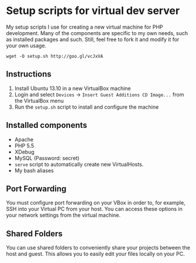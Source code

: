 # Setup scripts for virtual dev server

My setup scripts I use for creating a new virtual machine for PHP development. Many of the components are specific to my own needs, such as installed packages and such. Still, feel free to fork it and modify it for your own usage.

`wget -O setup.sh http://goo.gl/vcJxVA`

## Instructions

1. Install Ubuntu 13.10 in a new VirtualBox machine
2. Login and select `Devices` -> `Insert Guest Additions CD Image...` from the VirtualBox menu
3. Run the `setup.sh` script to install and configure the machine

## Installed components

- Apache
- PHP 5.5
- XDebug
- MySQL (Password: secret)
- `serve` script to automatically create new VirtualHosts.
- My bash aliases

## Port Forwarding

You must configure port forwarding on your VBox in order to, for example, SSH into your Virtual PC from your host. You can access these options in your network settings from the virtual machine.

## Shared Folders

You can use shared folders to conveniently share your projects between the host and guest. This allows you to easily edit your files locally on your PC.
